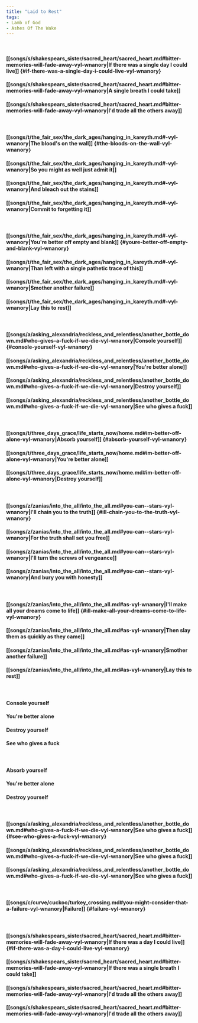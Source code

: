 ```yaml
---
title: "Laid to Rest"
tags:
- Lamb of God
- Ashes Of The Wake
---
```

&nbsp;
#### [[songs/s/shakespears_sister/sacred_heart/sacred_heart.md#bitter-memories-will-fade-away-vyl-wnanory|If there was a single day I could live]] {#if-there-was-a-single-day-i-could-live-vyl-wnanory}
#### [[songs/s/shakespears_sister/sacred_heart/sacred_heart.md#bitter-memories-will-fade-away-vyl-wnanory|A single breath I could take]]
#### [[songs/s/shakespears_sister/sacred_heart/sacred_heart.md#bitter-memories-will-fade-away-vyl-wnanory|I'd trade all the others away]]
&nbsp;
#### [[songs/t/the_fair_sex/the_dark_ages/hanging_in_kareyth.md#-vyl-wnanory|The blood's on the wall]] {#the-bloods-on-the-wall-vyl-wnanory}
#### [[songs/t/the_fair_sex/the_dark_ages/hanging_in_kareyth.md#-vyl-wnanory|So you might as well just admit it]]
#### [[songs/t/the_fair_sex/the_dark_ages/hanging_in_kareyth.md#-vyl-wnanory|And bleach out the stains]]
#### [[songs/t/the_fair_sex/the_dark_ages/hanging_in_kareyth.md#-vyl-wnanory|Commit to forgetting it]]
&nbsp;
#### [[songs/t/the_fair_sex/the_dark_ages/hanging_in_kareyth.md#-vyl-wnanory|You're better off empty and blank]] {#youre-better-off-empty-and-blank-vyl-wnanory}
#### [[songs/t/the_fair_sex/the_dark_ages/hanging_in_kareyth.md#-vyl-wnanory|Than left with a single pathetic trace of this]]
#### [[songs/t/the_fair_sex/the_dark_ages/hanging_in_kareyth.md#-vyl-wnanory|Smother another failure]]
#### [[songs/t/the_fair_sex/the_dark_ages/hanging_in_kareyth.md#-vyl-wnanory|Lay this to rest]]
&nbsp;
#### [[songs/a/asking_alexandria/reckless_and_relentless/another_bottle_down.md#who-gives-a-fuck-if-we-die-vyl-wnanory|Console yourself]] {#console-yourself-vyl-wnanory}
#### [[songs/a/asking_alexandria/reckless_and_relentless/another_bottle_down.md#who-gives-a-fuck-if-we-die-vyl-wnanory|You're better alone]]
#### [[songs/a/asking_alexandria/reckless_and_relentless/another_bottle_down.md#who-gives-a-fuck-if-we-die-vyl-wnanory|Destroy yourself]]
#### [[songs/a/asking_alexandria/reckless_and_relentless/another_bottle_down.md#who-gives-a-fuck-if-we-die-vyl-wnanory|See who gives a fuck]]
&nbsp;
#### [[songs/t/three_days_grace/life_starts_now/home.md#im-better-off-alone-vyl-wnanory|Absorb yourself]] {#absorb-yourself-vyl-wnanory}
#### [[songs/t/three_days_grace/life_starts_now/home.md#im-better-off-alone-vyl-wnanory|You're better alone]]
#### [[songs/t/three_days_grace/life_starts_now/home.md#im-better-off-alone-vyl-wnanory|Destroy yourself]]
&nbsp;
#### [[songs/z/zanias/into_the_all/into_the_all.md#you-can--stars-vyl-wnanory|I'll chain you to the truth]] {#ill-chain-you-to-the-truth-vyl-wnanory}
#### [[songs/z/zanias/into_the_all/into_the_all.md#you-can--stars-vyl-wnanory|For the truth shall set you free]]
#### [[songs/z/zanias/into_the_all/into_the_all.md#you-can--stars-vyl-wnanory|I'll turn the screws of vengeance]]
#### [[songs/z/zanias/into_the_all/into_the_all.md#you-can--stars-vyl-wnanory|And bury you with honesty]]
&nbsp;
#### [[songs/z/zanias/into_the_all/into_the_all.md#as-vyl-wnanory|I'll make all your dreams come to life]] {#ill-make-all-your-dreams-come-to-life-vyl-wnanory}
#### [[songs/z/zanias/into_the_all/into_the_all.md#as-vyl-wnanory|Then slay them as quickly as they came]]
#### [[songs/z/zanias/into_the_all/into_the_all.md#as-vyl-wnanory|Smother another failure]]
#### [[songs/z/zanias/into_the_all/into_the_all.md#as-vyl-wnanory|Lay this to rest]]
&nbsp;
#### Console yourself
#### You're better alone
#### Destroy yourself
#### See who gives a fuck
&nbsp;
#### Absorb yourself
#### You're better alone
#### Destroy yourself
&nbsp;
#### [[songs/a/asking_alexandria/reckless_and_relentless/another_bottle_down.md#who-gives-a-fuck-if-we-die-vyl-wnanory|See who gives a fuck]] {#see-who-gives-a-fuck-vyl-wnanory}
#### [[songs/a/asking_alexandria/reckless_and_relentless/another_bottle_down.md#who-gives-a-fuck-if-we-die-vyl-wnanory|See who gives a fuck]]
#### [[songs/a/asking_alexandria/reckless_and_relentless/another_bottle_down.md#who-gives-a-fuck-if-we-die-vyl-wnanory|See who gives a fuck]]
&nbsp;
#### [[songs/c/curve/cuckoo/turkey_crossing.md#you-might-consider-that-a-failure-vyl-wnanory|Failure]] {#failure-vyl-wnanory}
&nbsp;
#### [[songs/s/shakespears_sister/sacred_heart/sacred_heart.md#bitter-memories-will-fade-away-vyl-wnanory|If there was a day I could live]] {#if-there-was-a-day-i-could-live-vyl-wnanory}
#### [[songs/s/shakespears_sister/sacred_heart/sacred_heart.md#bitter-memories-will-fade-away-vyl-wnanory|If there was a single breath I could take]]
#### [[songs/s/shakespears_sister/sacred_heart/sacred_heart.md#bitter-memories-will-fade-away-vyl-wnanory|I'd trade all the others away]]
#### [[songs/s/shakespears_sister/sacred_heart/sacred_heart.md#bitter-memories-will-fade-away-vyl-wnanory|I'd trade all the others away]]
